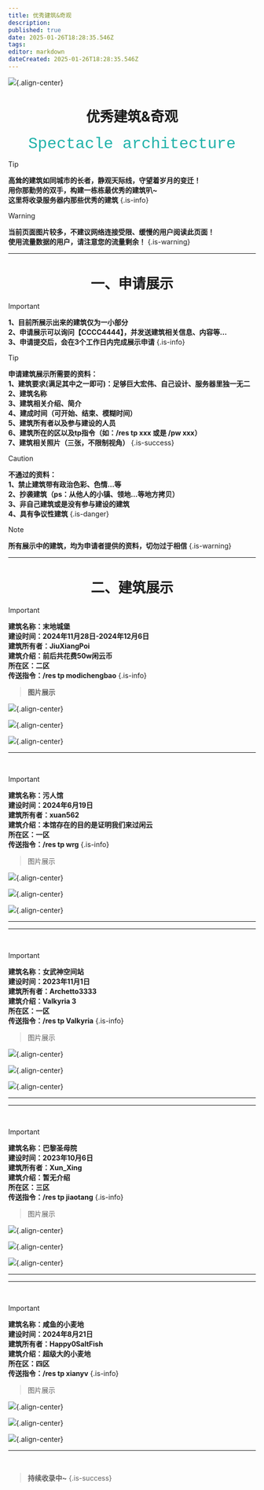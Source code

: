 ```yaml
---
title: 优秀建筑&奇观
description: 
published: true
date: 2025-01-26T18:28:35.546Z
tags: 
editor: markdown
dateCreated: 2025-01-26T18:28:35.546Z
---
```


![](/public\img/玩家社区/优秀建筑-奇观/150px-reinforced_deepslate_je1_be1.webp){.align-center}

# <center>优秀建筑&奇观</center>

<center><font face="courier New" color=	#20B2AA size=6>Spectacle architecture</font></center>

> [!TIP]
**高耸的建筑如同城市的长者，静观天际线，守望着岁月的变迁！<br>
用你那勤劳的双手，构建一栋栋最优秀的建筑叭~<br>
这里将收录服务器内那些优秀的建筑**
{.is-info}


> [!WARNING]
**当前页面图片较多，不建议网络连接受限、缓慢的用户阅读此页面！<br>
使用流量数据的用户，请注意您的流量剩余！**
{.is-warning}

---

# <center>一、申请展示</center>

> [!IMPORTANT]
**1、目前所展示出来的建筑仅为一小部分<br>
2、申请展示可以询问【CCCC4444】，并发送建筑相关信息、内容等...<br>
3、申请提交后，会在3个工作日内完成展示申请**
{.is-info}

> [!TIP]
**申请建筑展示所需要的资料：<br>
1、建筑要求(满足其中之一即可)：足够巨大宏伟、自己设计、服务器里独一无二<br>
2、建筑名称<br>
3、建筑相关介绍、简介<br>
4、建成时间（可开始、结束、模糊时间）<br>
5、建筑所有者以及参与建设的人员<br>
6、建筑所在的区以及tp指令（如：/res tp xxx 或是 /pw xxx）<br>
7、建筑相关照片（三张，不限制视角）**
{.is-success}

> [!CAUTION]
**不通过的资料：<br>
1、禁止建筑带有政治色彩、色情...等<br>
2、抄袭建筑（ps：从他人的小镇、领地...等地方拷贝）<br>
3、非自己建筑或是没有参与建设的建筑<br>
4、具有争议性建筑**
{.is-danger}

> [!NOTE]
**所有展示中的建筑，均为申请者提供的资料，切勿过于相信**
{.is-warning}

---

# <center>二、建筑展示</center>

> [!IMPORTANT]
**建筑名称：末地城堡<br>
建设时间：2024年11月28日-2024年12月6日<br>
建筑所有者：JiuXiangPoi<br>
建筑介绍：前后共花费50w闲云币<br>
所在区：二区<br>
传送指令：/res tp modichengbao**
{.is-info}

> **图片展示**

![](/public\img/玩家社区/优秀建筑-奇观/2025-01-11_12.30.01.png){.align-center}

![](/public\img/玩家社区/优秀建筑-奇观/2025-01-11_12.30.22.png){.align-center}

![](/public\img/玩家社区/优秀建筑-奇观/2025-01-11_12.30.50.png){.align-center}


---
<br>

> [!IMPORTANT]
**建筑名称：污人馆<br>
建设时间：2024年6月19日<br>
建筑所有者：xuan562<br>
建筑介绍：本馆存在的目的是证明我们来过闲云<br>
所在区：一区<br>
传送指令：/res tp wrg**
{.is-info}

> 图片展示

![](/public\img/玩家社区/优秀建筑-奇观/2025-01-11_14.05.54.png){.align-center}

![](/public\img/玩家社区/优秀建筑-奇观/2025-01-11_14.06.22.png){.align-center}

![](/public\img/玩家社区/优秀建筑-奇观/2025-01-11_14.08.19.png){.align-center}


---
---
<br>

> [!IMPORTANT]
**建筑名称：女武神空间站<br>
建设时间：2023年11月1日<br>
建筑所有者：Archetto3333<br>
建筑介绍：Valkyria 3<br>
所在区：一区<br>
传送指令：/res tp Valkyria**
{.is-info}

> 图片展示

![](/public\img/玩家社区/优秀建筑-奇观/2025-01-11_14.32.17.png){.align-center}

![](/public\img/玩家社区/优秀建筑-奇观/2025-01-11_14.32.28.png){.align-center}

![](/public\img/玩家社区/优秀建筑-奇观/2025-01-11_14.32.48.png){.align-center}


---
---
<br>

> [!IMPORTANT]
**建筑名称：巴黎圣母院<br>
建设时间：2023年10月6日<br>
建筑所有者：Xun_Xing<br>
建筑介绍：暂无介绍<br>
所在区：三区<br>
传送指令：/res tp jiaotang**
{.is-info}

> 图片展示

![](/public\img/玩家社区/优秀建筑-奇观/2025-01-11_14.39.49.png){.align-center}

![](/public\img/玩家社区/优秀建筑-奇观/2025-01-11_14.40.12.png){.align-center}

![](/public\img/玩家社区/优秀建筑-奇观/2025-01-11_14.40.29.png){.align-center}

---
---
<br>

> [!IMPORTANT]
**建筑名称：咸鱼的小麦地<br>
建设时间：2024年8月21日<br>
建筑所有者：Happy0SaltFish<br>
建筑介绍：超级大的小麦地<br>
所在区：四区<br>
传送指令：/res tp xianyv**
{.is-info}

> 图片展示

![](/public\img/玩家社区/优秀建筑-奇观/2025-01-11_14.47.17.png){.align-center}

![](/public\img/玩家社区/优秀建筑-奇观/2025-01-11_14.47.34.png){.align-center}

![](/public\img/玩家社区/优秀建筑-奇观/2025-01-11_14.47.43.png){.align-center}

---
<br>

> **持续收录中~**
{.is-success}

